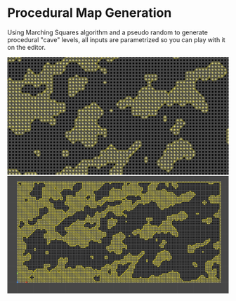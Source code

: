 # Procedural Map Generation

Using Marching Squares algorithm and a pseudo random to generate procedural "cave" levels, all inputs are parametrized so you can play with it on the editor.

![image](/Images/Screenshot_002.png)
![image](/Images/Screenshot_001.png)
